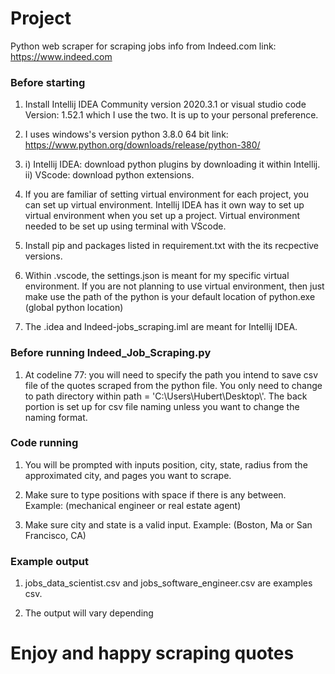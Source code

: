 
# Project

Python web scraper for scraping jobs info from Indeed.com link: https://www.indeed.com

### Before starting

1) Install Intellij IDEA Community version 2020.3.1 or visual studio code Version: 1.52.1 which I use the two. It is up to your personal preference.

2) I uses windows's version python 3.8.0 64 bit link: https://www.python.org/downloads/release/python-380/

3) i) Intellij IDEA: download python plugins by downloading it within Intellij. 
   ii) VScode: download python extensions. 

4) If you are familiar of setting virtual environment for each project, you can set up virtual environment. Intellij IDEA has it own way to set up virtual environment when you set up a project. Virtual environment needed to be set up using terminal with VScode.

5) Install pip and packages listed in requirement.txt with the its recpective versions.

6) Within .vscode, the settings.json is meant for my specific virtual environment. If you are not planning to use virtual environment, then just make use the path of the python is your default location of python.exe (global python location)

7) The .idea and Indeed-jobs_scraping.iml are meant for Intellij IDEA.

### Before running Indeed_Job_Scraping.py

1) At codeline 77: you will need to specify the path you intend to save csv file of the quotes scraped from the python file. You only need to change to path directory within path = 'C:\\Users\\Hubert\\Desktop\\'. The back portion is set up for csv file naming unless you want to change the naming format.

### Code running

1) You will be prompted with inputs position, city, state, radius from the approximated city, and pages you want to scrape.

2) Make sure to type positions with space if there is any between. Example: (mechanical engineer or real estate agent)

3) Make sure city and state is a valid input. Example: (Boston, Ma or San Francisco, CA)

### Example output

1) jobs_data_scientist.csv and jobs_software_engineer.csv are examples csv.

2) The output will vary depending 

# Enjoy and happy scraping quotes




